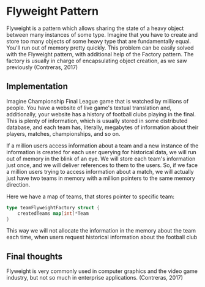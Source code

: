 # Flyweight Pattern

Flyweight is a pattern which allows sharing the state of a heavy object between many
instances of some type. Imagine that you have to create and store too many objects of some heavy type that are fundamentally equal. You'll run out of memory pretty quickly. This problem can be easily solved with the Flyweight pattern, with additional help of the Factory pattern. The factory is usually in charge of encapsulating object creation, as we saw previously (Contreras, 2017)

## Implementation

Imagine Championship Final League game that is watched by millions of people. You have a website of live game's textual translation and, additionally, your website has a history of football clubs playing in the final. This is plenty of information, which is usually stored in some distributed database, and each team has, literally, megabytes of information about their players, matches, championships, and so on.

If a million users access information about a team and a new instance of the information is created for each user querying for historical data, we will run out of memory in the blink of an eye. We will store each team's information just once, and we will deliver references to them to the users. So, if we face a million users trying to access information about a match, we will actually just have two teams in memory with a million pointers to the same memory direction.

Here we have a map of teams, that stores pointer to specific team:

```go
type teamFlyweightFactory struct {
	createdTeams map[int]*Team
}
```

This way we will not allocate the information in the memory about the team each time, when users request historical information about the football club

## Final thoughts

Flyweight is very commonly used in computer graphics and the video game industry, but not so much in enterprise applications. (Contreras, 2017)

